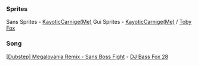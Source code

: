 ### Sprites

Sans Sprites - [KayoticCarnige(Me)](https://www.youtube.com/channel/UCHDWD1G20SVO399jCS0LDNQ)
Gui Sprites - [KayoticCarnige(Me)](https://www.youtube.com/channel/UCHDWD1G20SVO399jCS0LDNQ) / [Toby Fox](https://www.youtube.com/channel/UCnU71djNmnURVEGw0OJ1pMA)

### Song

[[Dubstep] Megalovania Remix - Sans Boss Fight](https://www.youtube.com/watch?v=wxQminmEL7o) - [DJ Bass Fox 28](https://www.youtube.com/channel/UCD88aaARdd2mILpzjcxjL9w)
